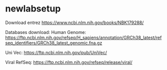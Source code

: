 # newlabsetup

Download entrez
https://www.ncbi.nlm.nih.gov/books/NBK179288/


Databases download:
Human Genome: https://ftp.ncbi.nlm.nih.gov/refseq/H_sapiens/annotation/GRCh38_latest/refseq_identifiers/GRCh38_latest_genomic.fna.gz

Uni Vec: https://ftp.ncbi.nlm.nih.gov/pub/UniVec/

Viral RefSeq: https://ftp.ncbi.nlm.nih.gov/refseq/release/viral/

